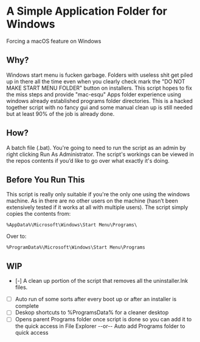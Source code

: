 # A Simple Application Folder for Windows
Forcing a macOS feature on Windows <br>

## Why?
Windows start menu is fucken garbage. Folders with useless shit get piled up in there all the time even when you clearly check mark the "DO NOT MAKE START MENU FOLDER" button on installers. This script hopes to fix the miss steps and provide "mac-esqu" Apps folder experience using windows already established programs folder directories. This is a hacked together script with no fancy gui and some manual clean up is still needed but at least 90% of the job is already done. <br>

## How?
A batch file (.bat). You're going to need to run the script as an admin by right clicking Run As Administrator. The script's workings can be viewed in the repos contents if you’d like to go over what exactly it's doing.

## Before You Run This
This script is really only suitable if you're the only one using the windows machine. As in there are no other users on the machine (hasn’t been extensively tested if it works at all with multiple users). The script simply copies the contents from:

```
%AppData%\Microsoft\Windows\Start Menu\Programs\
```
Over to:
```
%ProgramData%\Microsoft\Windows\Start Menu\Programs
```

## WIP
- [-]  A clean up portion of the script that removes all the uninstaller.lnk files.  
- [ ]  Auto run of some sorts after every boot up or after an installer is complete
- [ ]  Deskop shortcuts to %ProgramsData% for a cleaner desktop
- [ ]  Opens parent Programs folder once script is done so you can add it to the quick access in File Explorer --or-- Auto add Programs folder to quick access
